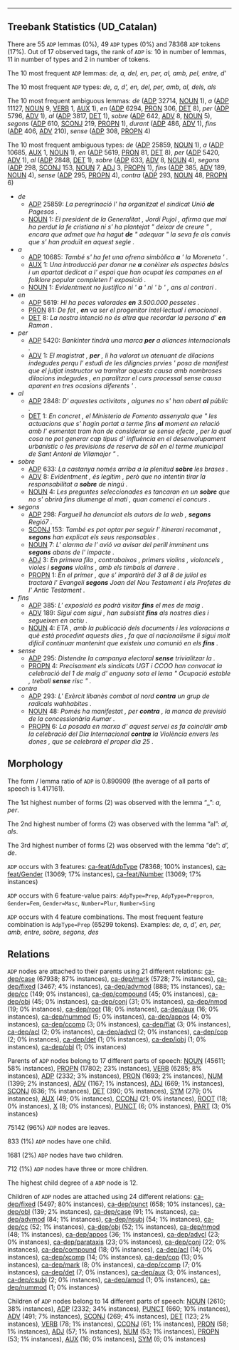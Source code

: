 

--------------------------------------------------------------------------------

## Treebank Statistics (UD_Catalan)

There are 55 `ADP` lemmas (0%), 49 `ADP` types (0%) and 78368 `ADP` tokens (17%).
Out of 17 observed tags, the rank of `ADP` is: 10 in number of lemmas, 11 in number of types and 2 in number of tokens.

The 10 most frequent `ADP` lemmas: <em>de, a, del, en, per, al, amb, pel, entre, d'</em>

The 10 most frequent `ADP` types:  <em>de, a, d', en, del, per, amb, al, dels, als</em>

The 10 most frequent ambiguous lemmas: <em>de</em> ([ADP]() 32714, [NOUN]() 1), <em>a</em> ([ADP]() 11127, [NOUN]() 9, [VERB]() 1, [AUX]() 1), <em>en</em> ([ADP]() 6294, [PRON]() 306, [DET]() 8), <em>per</em> ([ADP]() 5796, [ADV]() 1), <em>al</em> ([ADP]() 3817, [DET]() 1), <em>sobre</em> ([ADP]() 642, [ADV]() 8, [NOUN]() 5), <em>segons</em> ([ADP]() 610, [SCONJ]() 219, [PROPN]() 1), <em>durant</em> ([ADP]() 486, [ADV]() 1), <em>fins</em> ([ADP]() 406, [ADV]() 210), <em>sense</em> ([ADP]() 308, [PROPN]() 4)

The 10 most frequent ambiguous types:  <em>de</em> ([ADP]() 25859, [NOUN]() 1), <em>a</em> ([ADP]() 10685, [AUX]() 1, [NOUN]() 1), <em>en</em> ([ADP]() 5619, [PRON]() 81, [DET]() 8), <em>per</em> ([ADP]() 5420, [ADV]() 1), <em>al</em> ([ADP]() 2848, [DET]() 1), <em>sobre</em> ([ADP]() 633, [ADV]() 8, [NOUN]() 4), <em>segons</em> ([ADP]() 298, [SCONJ]() 153, [NOUN]() 7, [ADJ]() 3, [PROPN]() 1), <em>fins</em> ([ADP]() 385, [ADV]() 189, [NOUN]() 4), <em>sense</em> ([ADP]() 295, [PROPN]() 4), <em>contra</em> ([ADP]() 293, [NOUN]() 48, [PROPN]() 6)


* <em>de</em>
  * [ADP]() 25859: <em>La peregrinació l' ha organitzat el sindicat Unió <b>de</b> Pagesos .</em>
  * [NOUN]() 1: <em>El president de la Generalitat , Jordi Pujol , afirma que mai ha perdut la fe cristiana ni s' ha plantejat " deixar de creure " , encara que admet que ha hagut <b>de</b> " adequar " la seva fe als canvis que s' han produït en aquest segle .</em>
* <em>a</em>
  * [ADP]() 10685: <em>També s' ha fet una ofrena simbòlica <b>a</b> ' la Moreneta ' .</em>
  * [AUX]() 1: <em>Una introducció per donar ne <b>a</b> conèixer els aspectes bàsics i un apartat dedicat a l' espai que han ocupat les campanes en el folklore popular completen l' exposició .</em>
  * [NOUN]() 1: <em>Evidentment no justifico ni ' <b>a</b> ' ni ' b ' , ans al contrari .</em>
* <em>en</em>
  * [ADP]() 5619: <em>Hi ha peces valorades <b>en</b> 3.500.000 pessetes .</em>
  * [PRON]() 81: <em>De fet , <b>en</b> va ser el progenitor intel·lectual i emocional .</em>
  * [DET]() 8: <em>La nostra intenció no és altra que recordar la persona d' <b>en</b> Ramon .</em>
* <em>per</em>
  * [ADP]() 5420: <em>Bankinter tindrà una marca <b>per</b> a aliances internacionals .</em>
  * [ADV]() 1: <em>El magistrat , <b>per</b> , li ha valorat un atenuant de dilacions indegudes perqu l' estudi de les diligncies prvies ' posa de manifest que el jutjat instructor va tramitar aquesta causa amb nombroses dilacions indegudes , en paralitzar el curs processal sense causa aparent en tres ocasions diferents ' .</em>
* <em>al</em>
  * [ADP]() 2848: <em>D' aquestes activitats , algunes no s' han obert <b>al</b> públic .</em>
  * [DET]() 1: <em>En concret , el Ministerio de Fomento assenyala que " les actuacions que s' hagin portat a terme fins <b>al</b> moment en relació amb l' esmentat tram han de considerar se sense efecte , per la qual cosa no pot generar cap tipus d' influència en el desenvolupament urbanístic o les previsions de reserva de sòl en el terme municipal de Sant Antoni de Vilamajor " .</em>
* <em>sobre</em>
  * [ADP]() 633: <em>La castanya només arriba a la plenitud <b>sobre</b> les brases .</em>
  * [ADV]() 8: <em>Evidentment , és legítim , però que no intentin tirar la responsabilitat a <b>sobre</b> de ningú .</em>
  * [NOUN]() 4: <em>Les preguntes seleccionades es tancaran en un <b>sobre</b> que no s' obrirà fins diumenge al matí , quan comenci el concurs .</em>
* <em>segons</em>
  * [ADP]() 298: <em>Farguell ha denunciat els autors de la web , <b>segons</b> Regió7 .</em>
  * [SCONJ]() 153: <em>També es pot optar per seguir l' itinerari recomanat , <b>segons</b> han explicat els seus responsables .</em>
  * [NOUN]() 7: <em>L' alarma de l' avió va avisar del perill imminent uns <b>segons</b> abans de l' impacte .</em>
  * [ADJ]() 3: <em>En primera fila , contrabaixos , primers violins , violoncels , violes i <b>segons</b> violins , amb els timbals al darrere .</em>
  * [PROPN]() 1: <em>En el primer , que s' impartirà del 3 al 8 de juliol es tractarà l' Evangeli <b>segons</b> Joan del Nou Testament i els Profetes de l' Antic Testament .</em>
* <em>fins</em>
  * [ADP]() 385: <em>L' exposició es podrà visitar <b>fins</b> el mes de maig .</em>
  * [ADV]() 189: <em>Sigui com sigui , han subsistit <b>fins</b> als nostres dies i segueixen en actiu .</em>
  * [NOUN]() 4: <em>ETA , amb la publicació dels documents i les valoracions a què està procedint aquests dies , fa que al nacionalisme li sigui molt difícil continuar mantenint que existeix una comunió en els <b>fins</b> .</em>
* <em>sense</em>
  * [ADP]() 295: <em>Distendre la campanya electoral <b>sense</b> trivialitzar la .</em>
  * [PROPN]() 4: <em>Precisament els sindicats UGT i CCOO han convocat la celebració del 1 de maig d' enguany sota el lema " Ocupació estable , treball <b>sense</b> risc " .</em>
* <em>contra</em>
  * [ADP]() 293: <em>L' Exèrcit libanès combat al nord <b>contra</b> un grup de radicals wahhabites .</em>
  * [NOUN]() 48: <em>Pomés ha manifestat , per <b>contra</b> , la manca de previsió de la concessionària Aumar .</em>
  * [PROPN]() 6: <em>La posada en marxa d' aquest servei es fa coincidir amb la celebració del Dia Internacional <b>contra</b> la Violència envers les dones , que se celebrarà el proper dia 25 .</em>

## Morphology

The form / lemma ratio of `ADP` is 0.890909 (the average of all parts of speech is 1.417161).

The 1st highest number of forms (2) was observed with the lemma “_”: <em>a, per</em>.

The 2nd highest number of forms (2) was observed with the lemma “al”: <em>al, als</em>.

The 3rd highest number of forms (2) was observed with the lemma “de”: <em>d', de</em>.

`ADP` occurs with 3 features: [ca-feat/AdpType]() (78368; 100% instances), [ca-feat/Gender]() (13069; 17% instances), [ca-feat/Number]() (13069; 17% instances)

`ADP` occurs with 6 feature-value pairs: `AdpType=Prep`, `AdpType=Preppron`, `Gender=Fem`, `Gender=Masc`, `Number=Plur`, `Number=Sing`

`ADP` occurs with 4 feature combinations.
The most frequent feature combination is `AdpType=Prep` (65299 tokens).
Examples: <em>de, a, d', en, per, amb, entre, sobre, segons, des</em>


## Relations

`ADP` nodes are attached to their parents using 21 different relations: [ca-dep/case]() (67938; 87% instances), [ca-dep/mark]() (5728; 7% instances), [ca-dep/fixed]() (3467; 4% instances), [ca-dep/advmod]() (888; 1% instances), [ca-dep/cc]() (149; 0% instances), [ca-dep/compound]() (45; 0% instances), [ca-dep/obj]() (45; 0% instances), [ca-dep/conj]() (31; 0% instances), [ca-dep/nmod]() (19; 0% instances), [ca-dep/root]() (18; 0% instances), [ca-dep/aux]() (16; 0% instances), [ca-dep/nummod]() (5; 0% instances), [ca-dep/appos]() (4; 0% instances), [ca-dep/ccomp]() (3; 0% instances), [ca-dep/flat]() (3; 0% instances), [ca-dep/acl]() (2; 0% instances), [ca-dep/advcl]() (2; 0% instances), [ca-dep/cop]() (2; 0% instances), [ca-dep/det]() (1; 0% instances), [ca-dep/iobj]() (1; 0% instances), [ca-dep/obl]() (1; 0% instances)

Parents of `ADP` nodes belong to 17 different parts of speech: [NOUN]() (45611; 58% instances), [PROPN]() (17802; 23% instances), [VERB]() (6285; 8% instances), [ADP]() (2332; 3% instances), [PRON]() (1693; 2% instances), [NUM]() (1399; 2% instances), [ADV]() (1167; 1% instances), [ADJ]() (669; 1% instances), [SCONJ]() (636; 1% instances), [DET]() (390; 0% instances), [SYM]() (279; 0% instances), [AUX]() (49; 0% instances), [CCONJ]() (21; 0% instances), [ROOT]() (18; 0% instances), [X]() (8; 0% instances), [PUNCT]() (6; 0% instances), [PART]() (3; 0% instances)

75142 (96%) `ADP` nodes are leaves.

833 (1%) `ADP` nodes have one child.

1681 (2%) `ADP` nodes have two children.

712 (1%) `ADP` nodes have three or more children.

The highest child degree of a `ADP` node is 12.

Children of `ADP` nodes are attached using 24 different relations: [ca-dep/fixed]() (5497; 80% instances), [ca-dep/punct]() (658; 10% instances), [ca-dep/obl]() (139; 2% instances), [ca-dep/case]() (91; 1% instances), [ca-dep/advmod]() (84; 1% instances), [ca-dep/nsubj]() (54; 1% instances), [ca-dep/cc]() (52; 1% instances), [ca-dep/obj]() (52; 1% instances), [ca-dep/nmod]() (48; 1% instances), [ca-dep/appos]() (36; 1% instances), [ca-dep/advcl]() (23; 0% instances), [ca-dep/parataxis]() (23; 0% instances), [ca-dep/conj]() (22; 0% instances), [ca-dep/compound]() (18; 0% instances), [ca-dep/acl]() (14; 0% instances), [ca-dep/xcomp]() (14; 0% instances), [ca-dep/cop]() (13; 0% instances), [ca-dep/mark]() (8; 0% instances), [ca-dep/ccomp]() (7; 0% instances), [ca-dep/det]() (7; 0% instances), [ca-dep/aux]() (3; 0% instances), [ca-dep/csubj]() (2; 0% instances), [ca-dep/amod]() (1; 0% instances), [ca-dep/nummod]() (1; 0% instances)

Children of `ADP` nodes belong to 14 different parts of speech: [NOUN]() (2610; 38% instances), [ADP]() (2332; 34% instances), [PUNCT]() (660; 10% instances), [ADV]() (491; 7% instances), [SCONJ]() (269; 4% instances), [DET]() (123; 2% instances), [VERB]() (78; 1% instances), [CCONJ]() (61; 1% instances), [PRON]() (58; 1% instances), [ADJ]() (57; 1% instances), [NUM]() (53; 1% instances), [PROPN]() (53; 1% instances), [AUX]() (16; 0% instances), [SYM]() (6; 0% instances)

